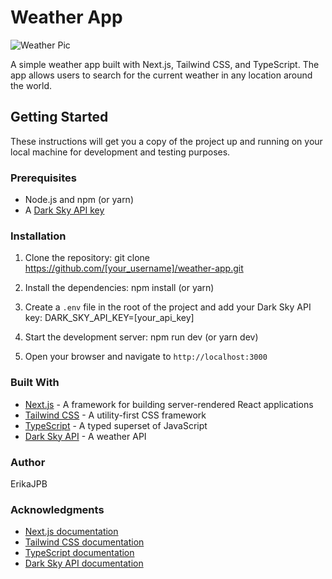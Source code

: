 # Weather App


![Weather Pic](https://img.freepik.com/free-vector/hand-drawn-weather-effects_23-2149105675.jpg?w=2000)



A simple weather app built with Next.js, Tailwind CSS, and TypeScript. The app allows users to search for the current weather in any location around the world.



## Getting Started

These instructions will get you a copy of the project up and running on your local machine for development and testing purposes.



### Prerequisites

- Node.js and npm (or yarn)
- A [Dark Sky API key](https://darksky.net/dev/register)



### Installation

1. Clone the repository:
git clone https://github.com/[your_username]/weather-app.git

2. Install the dependencies:
npm install (or yarn)

3. Create a `.env` file in the root of the project and add your Dark Sky API key:
DARK_SKY_API_KEY=[your_api_key]

4. Start the development server:
npm run dev (or yarn dev)

5. Open your browser and navigate to `http://localhost:3000`


### Built With

- [Next.js](https://nextjs.org/) - A framework for building server-rendered React applications
- [Tailwind CSS](https://tailwindcss.com/) - A utility-first CSS framework
- [TypeScript](https://www.typescriptlang.org/) - A typed superset of JavaScript
- [Dark Sky API](https://darksky.net/dev) - A weather API


### Author

  ErikaJPB



### Acknowledgments

- [Next.js documentation](https://nextjs.org/docs)
- [Tailwind CSS documentation](https://tailwindcss.com/docs)
- [TypeScript documentation](https://www.typescriptlang.org/docs)
- [Dark Sky API documentation](https://darksky.net/dev/docs)








